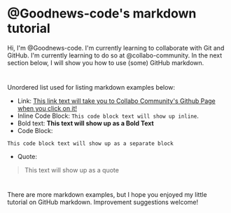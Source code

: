 # @Goodnews-code's markdown tutorial

Hi, I'm @Goodnews-code. I'm currently learning to collaborate with Git and GitHub. I'm currently learning to do so at @collabo-community. In the next section below, I will show you how to use (some) GitHub markdown.

#

Unordered list used for listing markdown examples below:
- Link: [This link text will take you to Collabo Community's Github Page when you click on it!](https://github.com/collabo-community)
- Inline Code Block: `This code block text will show up inline`.
- Bold text: **This text will show up as a Bold Text**
- Code Block:
````
This code block text will show up as a separate block
````
- Quote:
> This text will show up as a quote

#

There are more markdown examples, but I hope you enjoyed my little tutorial on GitHub markdown. Improvement suggestions welcome!
